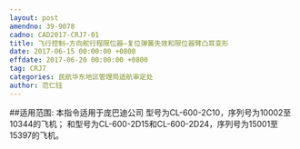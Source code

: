```yaml
---
layout: post
amendno: 39-9078
cadno: CAD2017-CRJ7-01
title: 飞行控制—方向舵行程限位器—复位弹簧失效和限位器臂凸耳变形
date: 2017-06-15 00:00:00 +0800
effdate: 2017-06-20 00:00:00 +0800
tag: CRJ7
categories: 民航华东地区管理局适航审定处
author: 范仁钰
---
```


##适用范围:
本指令适用于庞巴迪公司
型号为CL-600-2C10，序列号为10002至10344的飞机；
和型号为CL-600-2D15和CL-600-2D24，序列号为15001至15397的飞机。

